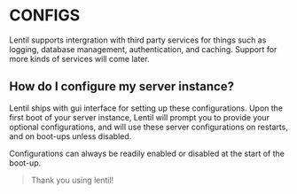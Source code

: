 # CONFIGS

Lentil supports intergration with third party services for things such
as logging, database management, authentication, and caching. Support for 
more kinds of services will come later.

## How do I configure my server instance?

Lentil ships with gui interface for setting up these configurations. Upon the 
first boot of your server instance, Lentil will prompt you to provide your 
optional configurations, and will use these server configurations on restarts, 
and on boot-ups unless disabled.

Configurations can always be readily enabled or disabled at the start of the 
boot-up.

> Thank you using lentil!
